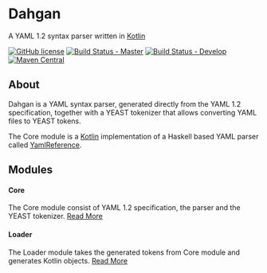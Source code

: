 # Dahgan
A YAML 1.2 syntax parser written in [Kotlin](https://kotlinlang.org/)

[![GitHub license](https://img.shields.io/badge/license-Apache%20License%202.0-blue.svg?style=flat)](http://www.apache.org/licenses/LICENSE-2.0)
[![Build Status - Master](https://travis-ci.org/kareez/dahgan.svg?branch=master)](https://travis-ci.org/kareez/dahgan)
[![Build Status - Develop](https://travis-ci.org/kareez/dahgan.svg?branch=develop)](https://travis-ci.org/kareez/dahgan)
[![Maven Central](https://maven-badges.herokuapp.com/maven-central/com.github.mhshams/dahgan/badge.svg)](https://maven-badges.herokuapp.com/maven-central/com.github.mhshams/dahgan)

## About
Dahgan is a YAML syntax parser, generated directly from the YAML 1.2 specification, together with a YEAST tokenizer that allows converting YAML files to YEAST tokens.

The Core module is a [Kotlin](https://kotlinlang.org/) implementation of a Haskell based YAML parser called [YamlReference](https://hackage.haskell.org/package/YamlReference). 

## Modules
#### Core
The Core module consist of YAML 1.2 specification, the parser and the YEAST tokenizer. [Read More](core/README.md)
#### Loader
The Loader module takes the generated tokens from Core module and generates Kotlin objects. [Read More](loader/README.md)
